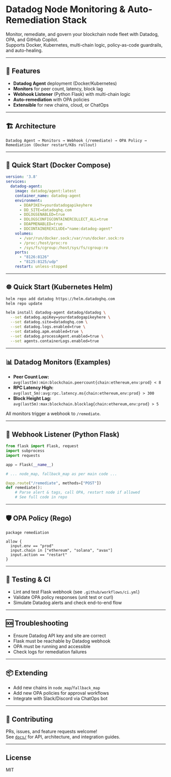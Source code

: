 # Datadog Node Monitoring & Auto-Remediation Stack

Monitor, remediate, and govern your blockchain node fleet with Datadog, OPA, and GitHub Copilot.  
Supports Docker, Kubernetes, multi-chain logic, policy-as-code guardrails, and auto-healing.

---

## 🚀 Features

- **Datadog Agent** deployment (Docker/Kubernetes)
- **Monitors** for peer count, latency, block lag
- **Webhook Listener** (Python Flask) with multi-chain logic
- **Auto-remediation** with OPA policies
- **Extensible** for new chains, cloud, or ChatOps

---

## 🏗 Architecture

```
Datadog Agent → Monitors → Webhook (/remediate) → OPA Policy → Remediation (Docker restart/K8s rollout)
```

---

## 🐳 Quick Start (Docker Compose)

```yaml
version: '3.8'
services:
  datadog-agent:
    image: datadog/agent:latest
    container_name: datadog-agent
    environment:
      - DDAPIKEY=yourdatadogapikeyhere
      - DD_SITE=datadoghq.com
      - DDLOGSENABLED=true
      - DDLOGSCONFIGCONTAINERCOLLECT_ALL=true
      - DDAPMENABLED=true
      - DDCONTAINEREXCLUDE="name:datadog-agent"
    volumes:
      - /var/run/docker.sock:/var/run/docker.sock:ro
      - /proc:/host/proc:ro
      - /sys/fs/cgroup:/host/sys/fs/cgroup:ro
    ports:
      - "8126:8126"
      - "8125:8125/udp"
    restart: unless-stopped
```

---

## ☸️ Quick Start (Kubernetes Helm)

```bash
helm repo add datadog https://helm.datadoghq.com
helm repo update

helm install datadog-agent datadog/datadog \
  --set datadog.apiKey=yourdatadogapikeyhere \
  --set datadog.site=datadoghq.com \
  --set datadog.logs.enabled=true \
  --set datadog.apm.enabled=true \
  --set datadog.processAgent.enabled=true \
  --set agents.containerLogs.enabled=true
```

---

## 📊 Datadog Monitors (Examples)

- **Peer Count Low:**  
  `avg(last5m):min:blockchain.peercount{chain:ethereum,env:prod} < 8`
- **RPC Latency High:**  
  `avg(last_5m):avg:rpc.latency.ms{chain:ethereum,env:prod} > 300`
- **Block Height Lag:**  
  `avg(last5m):max:blockchain.blocklag{chain:ethereum,env:prod} > 5`

All monitors trigger a webhook to `/remediate`.

---

## 🔗 Webhook Listener (Python Flask)

```python
from flask import Flask, request
import subprocess
import requests

app = Flask(__name__)

# ... node_map, fallback_map as per main code ...

@app.route("/remediate", methods=["POST"])
def remediate():
    # Parse alert & tags, call OPA, restart node if allowed
    # See full code in repo
```

---

## 🛡️ OPA Policy (Rego)

```rego
package remediation

allow {
  input.env == "prod"
  input.chain in ["ethereum", "solana", "avax"]
  input.action == "restart"
}
```

---

## 🧪 Testing & CI

- Lint and test Flask webhook (see `.github/workflows/ci.yml`)
- Validate OPA policy responses (unit test or curl)
- Simulate Datadog alerts and check end-to-end flow

---

## 🆘 Troubleshooting

- Ensure Datadog API key and site are correct
- Flask must be reachable by Datadog webhook
- OPA must be running and accessible
- Check logs for remediation failures

---

## 📦 Extending

- Add new chains in `node_map`/`fallback_map`
- Add new OPA policies for approval workflows
- Integrate with Slack/Discord via ChatOps bot

---

## 🤝 Contributing

PRs, issues, and feature requests welcome!  
See [`docs/`](docs/) for API, architecture, and integration guides.

---

## License

MIT